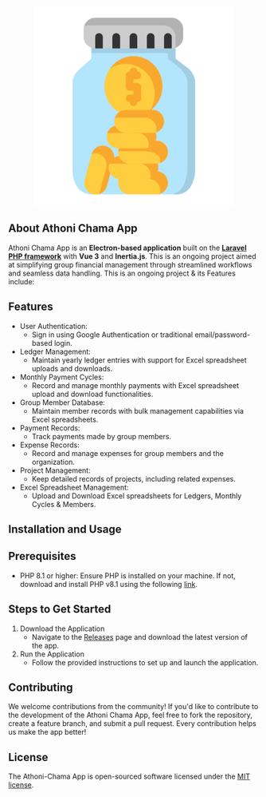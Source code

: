 <p align="center"><a href="https://github.com/waiyaki21/chalis-app" target="_blank"><img src="/icons/chama_icon.png" width="400" alt="Athoni-Chama Logo"></a></p>

## About Athoni Chama App

Athoni Chama App is an **Electron\-based application** built on the **[Laravel PHP framework](https://laravel.com/docs/)** with **Vue 3** and **Inertia.js**. This is an ongoing project aimed at simplifying group financial management through streamlined workflows and seamless data handling. This is an ongoing project & its Features include:

## Features

- User Authentication:
  - Sign in using Google Authentication or traditional email/password-based login.
- Ledger Management:
  - Maintain yearly ledger entries with support for Excel spreadsheet uploads and downloads.
- Monthly Payment Cycles:
  - Record and manage monthly payments with Excel spreadsheet upload and download functionalities.
- Group Member Database:
  - Maintain member records with bulk management capabilities via Excel spreadsheets.
- Payment Records:
  - Track payments made by group members.
- Expense Records:
  - Record and manage expenses for group members and the organization.
- Project Management:
  - Keep detailed records of projects, including related expenses.
- Excel Spreadsheet Management:
  - Upload and Download Excel spreadsheets for Ledgers, Monthly Cycles & Members.
 
## Installation and Usage

Prerequisites
---

- PHP 8.1 or higher: Ensure PHP is installed on your machine. If not, download and install PHP v8.1 using the following [link](https://sourceforge.net/projects/xampp/files/XAMPP%20Windows/8.1.25/xampp-windows-x64-8.1.25-0-VS16-installer.exe).

## Steps to Get Started

1. Download the Application
   - Navigate to the [Releases](https://github.com/waiyaki21/chalis-app/releases) page and download the latest version of the app.
2. Run the Application
   - Follow the provided instructions to set up and launch the application.

## Contributing

We welcome contributions from the community! If you'd like to contribute to the development of the Athoni Chama App, feel free to fork the repository, create a feature branch, and submit a pull request. Every contribution helps us make the app better!

## License

The Athoni-Chama App is open-sourced software licensed under the [MIT license](https://opensource.org/licenses/MIT).
